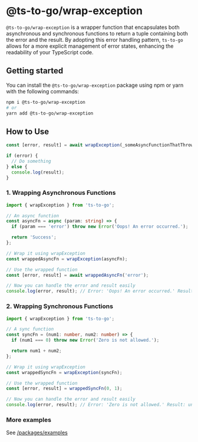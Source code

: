 # @ts-to-go/wrap-exception

`@ts-to-go/wrap-exception` is a wrapper function that encapsulates both asynchronous and synchronous functions to return a tuple containing both the error and the result.
By adopting this error handling pattern, `ts-to-go` allows for a more explicit management of error states, enhancing the readability of your TypeScript code.

## Getting started

You can install the `@ts-to-go/wrap-exception` package using npm or yarn with the following commands:

```bash
npm i @ts-to-go/wrap-exception
# or
yarn add @ts-to-go/wrap-exception
```

## How to Use

```ts
const [error, result] = await wrapException(_someAsyncFunctionThatThrowsOrRejects_);

if (error) {
  // Do something
} else {
  console.log(result);
}
```

### 1. Wrapping Asynchronous Functions

```ts
import { wrapException } from 'ts-to-go';

// An async function
const asyncFn = async (param: string) => {
  if (param === 'error') throw new Error('Oops! An error occurred.');

  return 'Success';
};

// Wrap it using wrapException
const wrappedAsyncFn = wrapException(asyncFn);

// Use the wrapped function
const [error, result] = await wrappedAsyncFn('error');

// Now you can handle the error and result easily
console.log(error, result); // Error: 'Oops! An error occurred.' Result: undefined
```

### 2. Wrapping Synchronous Functions

```ts
import { wrapException } from 'ts-to-go';

// A sync function
const syncFn = (num1: number, num2: number) => {
  if (num1 === 0) throw new Error('Zero is not allowed.');

  return num1 + num2;
};

// Wrap it using wrapException
const wrappedSyncFn = wrapException(syncFn);

// Use the wrapped function
const [error, result] = wrappedSyncFn(0, 1);

// Now you can handle the error and result easily
console.log(error, result); // Error: 'Zero is not allowed.' Result: undefined
```

### More examples

See [/packages/examples](../examples)
